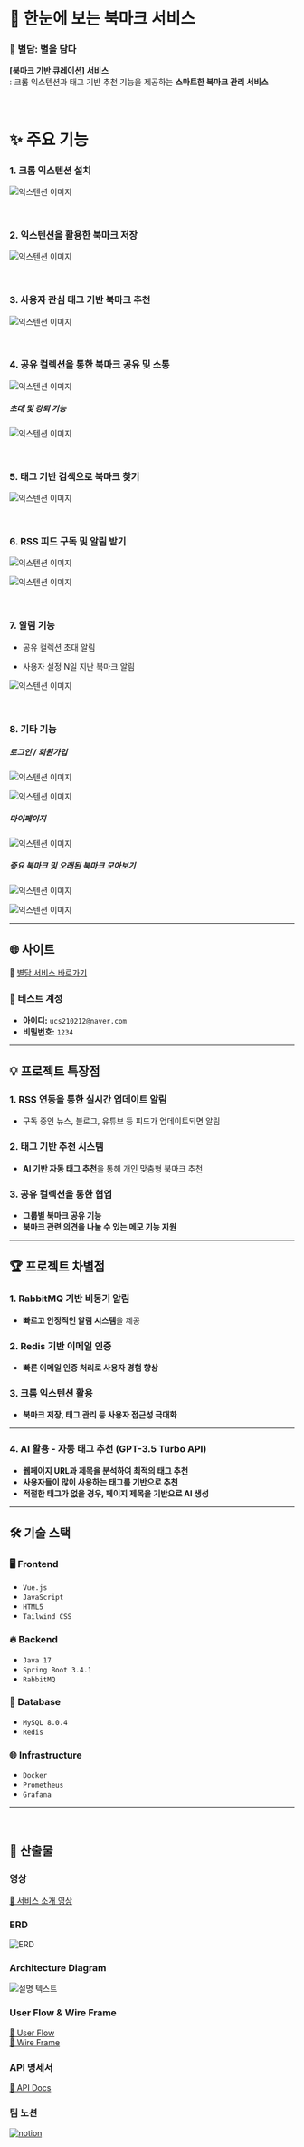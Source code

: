 # 🔖 한눈에 보는 북마크 서비스
### 🌟 별담: 별을 담다  
**[북마크 기반 큐레이션] 서비스**  
: 크롬 익스텐션과 태그 기반 추천 기능을 제공하는 **스마트한 북마크 관리 서비스** 

<br>

# ✨ 주요 기능 

### 1. 크롬 익스텐션 설치

![익스텐션 이미지](/image/1.익스텐션_설치.gif)

<br>

### 2. 익스텐션을 활용한 북마크 저장 

![익스텐션 이미지](/image/2.북마크_젖ㅇ.gif)

<br>

### 3. 사용자 관심 태그 기반 북마크 추천

![익스텐션 이미지](/image/3.추천_태그.gif)

<br>

### 4. 공유 컬렉션을 통한 북마크 공유 및 소통

![익스텐션 이미지](/image/4._공유컬렉션.gif)

##### 초대 및 강퇴 기능

![익스텐션 이미지](/image/초대강퇴.gif)

<br>

### 5. 태그 기반 검색으로 북마크 찾기

![익스텐션 이미지](/image/5.검색.gif)

<br>

### 6. RSS 피드 구독 및 알림 받기

![익스텐션 이미지](/image/6.피드_구독.gif)

![익스텐션 이미지](/image/7.피드_목록.gif)

<br>

### 7. 알림 기능

- 공유 컬렉션 초대 알림

- 사용자 설정 N일 지난 북마크 알림

![익스텐션 이미지](/image/알림.png)

<br>

### 8. 기타 기능

##### 로그인 / 회원가입

![익스텐션 이미지](/image/로그인.png)

![익스텐션 이미지](/image/회원가입.png)


##### 마이페이지

![익스텐션 이미지](/image/마이페이지.png)

##### 중요 북마크 및 오래된 북마크 모아보기

![익스텐션 이미지](/image/중요.png)

![익스텐션 이미지](/image/오래된.png)

---


## 🌐 사이트
🔗 [별담 서비스 바로가기](https://byeoldam.store)  

### 🧪 테스트 계정  
- **아이디:** `ucs210212@naver.com`  
- **비밀번호:** `1234`  


---

## 💡 프로젝트 특장점
### 1. RSS 연동을 통한 실시간 업데이트 알림
- 구독 중인 뉴스, 블로그, 유튜브 등 피드가 업데이트되면 알림  

### 2. 태그 기반 추천 시스템
- **AI 기반 자동 태그 추천**을 통해 개인 맞춤형 북마크 추천  

### 3. 공유 컬렉션을 통한 협업
- **그룹별 북마크 공유 기능**  
- **북마크 관련 의견을 나눌 수 있는 메모 기능 지원**  

---

## 🏆 프로젝트 차별점
### 1. RabbitMQ 기반 비동기 알림
- **빠르고 안정적인 알림 시스템**을 제공  

### 2. Redis 기반 이메일 인증
- **빠른 이메일 인증 처리로 사용자 경험 향상**  

### 3. 크롬 익스텐션 활용
- **북마크 저장, 태그 관리 등 사용자 접근성 극대화**  

---

### 4. AI 활용 - 자동 태그 추천 (GPT-3.5 Turbo API)
- **웹페이지 URL과 제목을 분석하여 최적의 태그 추천**  
- **사용자들이 많이 사용하는 태그를 기반으로 추천**  
- **적절한 태그가 없을 경우, 페이지 제목을 기반으로 AI 생성**  

---

## 🛠 기술 스택
### 🖥 Frontend
- `Vue.js`
- `JavaScript`
- `HTML5`
- `Tailwind CSS`

### 🔥 Backend
- `Java 17`
- `Spring Boot 3.4.1`
- `RabbitMQ`

### 💾 Database
- `MySQL 8.0.4`
- `Redis`

### 🌐 Infrastructure
- `Docker`
- `Prometheus`
- `Grafana`

---

<br>

## 📜 산출물 

### 영상
[🔗 서비스 소개 영상](https://www.youtube.com/watch?v=OfSdOV68q54)

### ERD
![ERD](image/ERD.png)

### Architecture Diagram
![설명 텍스트](image/Web%20App%20Reference%20Architecture%20%285%29.png)



### User Flow & Wire Frame
[🔗 User Flow](https://www.figma.com/board/Ce1fyDbZh7lUdKMhZG1E4r/A208---FlowChart?node-id=0-1&p=f&t=gaoDUj24KI55Ow2o-0)
<br>
[🔗 Wire Frame](https://www.figma.com/design/uAl2EqrRoCL7BtRWtmnprv/A208---WireFrame?node-id=0-1&t=VfCv9iurRQE2e5lK-1)

### API 명세서
[🔗 API Docs](https://eenzzi.notion.site/API-17a45cc04c9d80e4accef604699f301b?pvs=4)

### 팀 노션
<a href="https://eenzzi.notion.site/PJT-17445cc04c9d80e48ec5feefdaf49286?pvs=4"><img alt="notion" src ="https://img.shields.io/badge/notion-skyblue.svg?&style=for-the-badge&logo=notion&logoColor=black"/></a>

<br>


 

